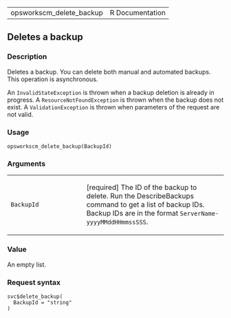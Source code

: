 <table style="width: 100%;">
<tbody>
<tr class="odd">
<td>opsworkscm_delete_backup</td>
<td style="text-align: right;">R Documentation</td>
</tr>
</tbody>
</table>

## Deletes a backup

### Description

Deletes a backup. You can delete both manual and automated backups. This
operation is asynchronous.

An `InvalidStateException` is thrown when a backup deletion is already
in progress. A `ResourceNotFoundException` is thrown when the backup
does not exist. A `ValidationException` is thrown when parameters of the
request are not valid.

### Usage

    opsworkscm_delete_backup(BackupId)

### Arguments

<table>
<colgroup>
<col style="width: 35%" />
<col style="width: 65%" />
</colgroup>
<tbody>
<tr class="odd">
<td><code id="opsworkscm_delete_backup_:_BackupId">BackupId</code></td>
<td><p>[required] The ID of the backup to delete. Run the
DescribeBackups command to get a list of backup IDs. Backup IDs are in
the format <code>ServerName-yyyyMMddHHmmssSSS</code>.</p></td>
</tr>
</tbody>
</table>

### Value

An empty list.

### Request syntax

    svc$delete_backup(
      BackupId = "string"
    )
